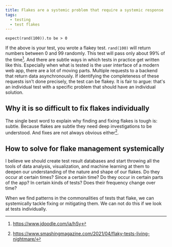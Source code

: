 ```yaml
---
title: Flakes are a systemic problem that require a systemic response
tags:
  - testing
  - test flakes
---
```


```
expect(rand(100)).to be > 0
```
<!--more-->
If the above is your test, you wrote a flakey test. `rand(100)` will return numbers between 0 and 99 randomly. This test will pass only about 99% of the time[^1]. And there are subtle ways in which tests in practice get written like this. Especially when what is tested is the user interface of a modern web app, there are a lot of moving parts. Multiple requests to a backend that return data asynchronously. If identifying the completeness of these requests isn't done precisely, the test can be flakey. It is fair to argue: that's an individual test with a specific problem that should have an individual solution.

## Why it is so difficult to fix flakes individually

The single best word to explain why finding and fixing flakes is tough is: subtle. Because flakes are subtle they need deep investigations to be understood. And fixes are not always obvious either[^2].

## How to solve for flake management systemically

I believe we should create test result databases and start throwing all the tools of data analysis, visualization, and machine learning at them to deepen our understanding of the nature and shape of our flakes. Do they occur at certain times? Since a certain time? Do they occur in certain parts of the app? In certain kinds of tests? Does their frequency change over time?


When we find patterns in the commonalities of tests that flake, we can systemically tackle fixing or mitigating them. We can not do this if we look at tests individually.


[^1]: https://www.jdoodle.com/ia/hSy
[^2]: https://www.smashingmagazine.com/2021/04/flaky-tests-living-nightmare/
